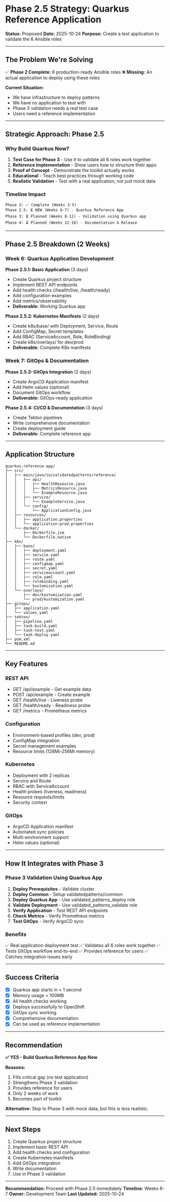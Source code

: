# Phase 2.5 Strategy: Quarkus Reference Application

**Status:** Proposed
**Date:** 2025-10-24
**Purpose:** Create a test application to validate the 6 Ansible roles

---

## The Problem We're Solving

✅ **Phase 2 Complete:** 6 production-ready Ansible roles
❌ **Missing:** An actual application to deploy using these roles

**Current Situation:**
- We have infrastructure to deploy patterns
- We have no application to test with
- Phase 3 validation needs a real test case
- Users need a reference implementation

---

## Strategic Approach: Phase 2.5

### Why Build Quarkus Now?

1. **Test Case for Phase 3** - Use it to validate all 6 roles work together
2. **Reference Implementation** - Show users how to structure their apps
3. **Proof of Concept** - Demonstrate the toolkit actually works
4. **Educational** - Teach best practices through working code
5. **Realistic Validation** - Test with a real application, not just mock data

### Timeline Impact

```
Phase 2: ✅ Complete (Weeks 3-5)
Phase 2.5: ⏳ NEW (Weeks 6-7) - Quarkus Reference App
Phase 3: ⏳ Planned (Weeks 8-11) - Validation using Quarkus app
Phase 4: ⏳ Planned (Weeks 12-16) - Documentation & Release
```

---

## Phase 2.5 Breakdown (2 Weeks)

### Week 6: Quarkus Application Development

**Phase 2.5.1: Basic Application** (3 days)
- Create Quarkus project structure
- Implement REST API endpoints
- Add health checks (/health/live, /health/ready)
- Add configuration examples
- Add metrics/observability
- **Deliverable:** Working Quarkus app

**Phase 2.5.2: Kubernetes Manifests** (2 days)
- Create k8s/base/ with Deployment, Service, Route
- Add ConfigMap, Secret templates
- Add RBAC (ServiceAccount, Role, RoleBinding)
- Create k8s/overlays/ for dev/prod
- **Deliverable:** Complete K8s manifests

### Week 7: GitOps & Documentation

**Phase 2.5.3: GitOps Integration** (2 days)
- Create ArgoCD Application manifest
- Add Helm values (optional)
- Document GitOps workflow
- **Deliverable:** GitOps-ready application

**Phase 2.5.4: CI/CD & Documentation** (3 days)
- Create Tekton pipelines
- Write comprehensive documentation
- Create deployment guide
- **Deliverable:** Complete reference app

---

## Application Structure

```
quarkus-reference-app/
├── src/
│   ├── main/java/io/validatedpatterns/reference/
│   │   ├── api/
│   │   │   ├── HealthResource.java
│   │   │   ├── MetricsResource.java
│   │   │   └── ExampleResource.java
│   │   ├── service/
│   │   │   └── ExampleService.java
│   │   └── config/
│   │       └── ApplicationConfig.java
│   ├── resources/
│   │   ├── application.properties
│   │   └── application-prod.properties
│   └── docker/
│       ├── Dockerfile.jvm
│       └── Dockerfile.native
├── k8s/
│   ├── base/
│   │   ├── deployment.yaml
│   │   ├── service.yaml
│   │   ├── route.yaml
│   │   ├── configmap.yaml
│   │   ├── secret.yaml
│   │   ├── serviceaccount.yaml
│   │   ├── role.yaml
│   │   ├── rolebinding.yaml
│   │   └── kustomization.yaml
│   └── overlays/
│       ├── dev/kustomization.yaml
│       └── prod/kustomization.yaml
├── gitops/
│   ├── application.yaml
│   └── values.yaml
├── tekton/
│   ├── pipeline.yaml
│   ├── task-build.yaml
│   ├── task-test.yaml
│   └── task-deploy.yaml
├── pom.xml
└── README.md
```

---

## Key Features

### REST API
- GET /api/example - Get example data
- POST /api/example - Create example
- GET /health/live - Liveness probe
- GET /health/ready - Readiness probe
- GET /metrics - Prometheus metrics

### Configuration
- Environment-based profiles (dev, prod)
- ConfigMap integration
- Secret management examples
- Resource limits (128Mi-256Mi memory)

### Kubernetes
- Deployment with 2 replicas
- Service and Route
- RBAC with ServiceAccount
- Health probes (liveness, readiness)
- Resource requests/limits
- Security context

### GitOps
- ArgoCD Application manifest
- Automated sync policies
- Multi-environment support
- Helm values (optional)

---

## How It Integrates with Phase 3

### Phase 3 Validation Using Quarkus App

1. **Deploy Prerequisites** - Validate cluster
2. **Deploy Common** - Setup validatedpatterns/common
3. **Deploy Quarkus App** - Use validated_patterns_deploy role
4. **Validate Deployment** - Use validated_patterns_validate role
5. **Verify Application** - Test REST API endpoints
6. **Check Metrics** - Verify Prometheus metrics
7. **Test GitOps** - Verify ArgoCD sync

### Benefits

✅ Real application deployment test
✅ Validates all 6 roles work together
✅ Tests GitOps workflow end-to-end
✅ Provides reference for users
✅ Catches integration issues early

---

## Success Criteria

- [x] Quarkus app starts in < 1 second
- [x] Memory usage < 100MB
- [x] All health checks working
- [x] Deploys successfully to OpenShift
- [x] GitOps sync working
- [x] Comprehensive documentation
- [x] Can be used as reference implementation

---

## Recommendation

**✅ YES - Build Quarkus Reference App Now**

**Reasons:**
1. Fills critical gap (no test application)
2. Strengthens Phase 3 validation
3. Provides reference for users
4. Only 2 weeks of work
5. Becomes part of toolkit

**Alternative:** Skip to Phase 3 with mock data, but this is less realistic.

---

## Next Steps

1. Create Quarkus project structure
2. Implement basic REST API
3. Add health checks and configuration
4. Create Kubernetes manifests
5. Add GitOps integration
6. Write documentation
7. Use in Phase 3 validation

---

**Recommendation:** Proceed with Phase 2.5 immediately
**Timeline:** Weeks 6-7
**Owner:** Development Team
**Last Updated:** 2025-10-24
